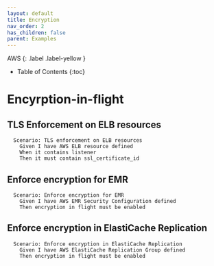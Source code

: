 ```yaml
---
layout: default
title: Encryption
nav_order: 2
has_children: false
parent: Examples
---
```


AWS
{: .label .label-yellow } 

* Table of Contents
{:toc}

# Encyrption-in-flight
## TLS Enforcement on ELB resources
```gherkin
  Scenario: TLS enforcement on ELB resources
    Given I have AWS ELB resource defined
    When it contains listener
    Then it must contain ssl_certificate_id
```

## Enforce encryption for EMR
```gherkin
  Scenario: Enforce encryption for EMR
    Given I have AWS EMR Security Configuration defined
    Then encryption in flight must be enabled
```

## Enforce encryption in ElastiCache Replication
```gherkin
  Scenario: Enforce encryption in ElastiCache Replication
    Given I have AWS ElastiCache Replication Group defined
    Then encryption in flight must be enabled
```


